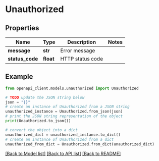 # Unauthorized


## Properties

Name | Type | Description | Notes
------------ | ------------- | ------------- | -------------
**message** | **str** | Error message | 
**status_code** | **float** | HTTP status code | 

## Example

```python
from openapi_client.models.unauthorized import Unauthorized

# TODO update the JSON string below
json = "{}"
# create an instance of Unauthorized from a JSON string
unauthorized_instance = Unauthorized.from_json(json)
# print the JSON string representation of the object
print(Unauthorized.to_json())

# convert the object into a dict
unauthorized_dict = unauthorized_instance.to_dict()
# create an instance of Unauthorized from a dict
unauthorized_from_dict = Unauthorized.from_dict(unauthorized_dict)
```
[[Back to Model list]](../README.md#documentation-for-models) [[Back to API list]](../README.md#documentation-for-api-endpoints) [[Back to README]](../README.md)


